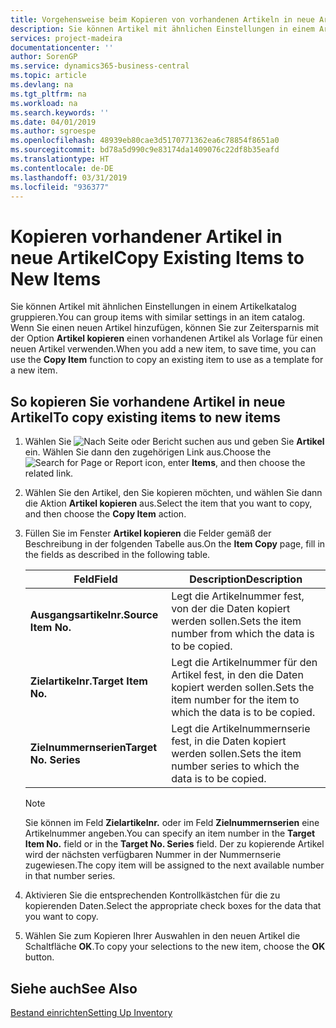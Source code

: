 ```yaml
---
title: Vorgehensweise beim Kopieren von vorhandenen Artikeln in neue Artikel
description: Sie können Artikel mit ähnlichen Einstellungen in einem Artikelkatalog gruppieren. Wenn Sie einen neuen Artikel hinzufügen, können Sie zur Zeitersparnis mit der Option Artikel kopieren einen vorhandenen Artikel als Vorlage für einen neuen Artikel verwenden.
services: project-madeira
documentationcenter: ''
author: SorenGP
ms.service: dynamics365-business-central
ms.topic: article
ms.devlang: na
ms.tgt_pltfrm: na
ms.workload: na
ms.search.keywords: ''
ms.date: 04/01/2019
ms.author: sgroespe
ms.openlocfilehash: 48939eb80cae3d5170771362ea6c78854f8651a0
ms.sourcegitcommit: bd78a5d990c9e83174da1409076c22df8b35eafd
ms.translationtype: HT
ms.contentlocale: de-DE
ms.lasthandoff: 03/31/2019
ms.locfileid: "936377"
---
```

# <a name="copy-existing-items-to-new-items"></a><span data-ttu-id="5a1e7-104">Kopieren vorhandener Artikel in neue Artikel</span><span class="sxs-lookup"><span data-stu-id="5a1e7-104">Copy Existing Items to New Items</span></span>
<span data-ttu-id="5a1e7-105">Sie können Artikel mit ähnlichen Einstellungen in einem Artikelkatalog gruppieren.</span><span class="sxs-lookup"><span data-stu-id="5a1e7-105">You can group items with similar settings in an item catalog.</span></span> <span data-ttu-id="5a1e7-106">Wenn Sie einen neuen Artikel hinzufügen, können Sie zur Zeitersparnis mit der Option **Artikel kopieren** einen vorhandenen Artikel als Vorlage für einen neuen Artikel verwenden.</span><span class="sxs-lookup"><span data-stu-id="5a1e7-106">When you add a new item, to save time, you can use the **Copy Item** function to copy an existing item to use as a template for a new item.</span></span>  

## <a name="to-copy-existing-items-to-new-items"></a><span data-ttu-id="5a1e7-107">So kopieren Sie vorhandene Artikel in neue Artikel</span><span class="sxs-lookup"><span data-stu-id="5a1e7-107">To copy existing items to new items</span></span>  

1.  <span data-ttu-id="5a1e7-108">Wählen Sie ![Nach Seite oder Bericht suchen](../../media/ui-search/search_small.png "Symbol nach Seite oder Bericht suchen") aus und geben Sie **Artikel** ein. Wählen Sie dann den zugehörigen Link aus.</span><span class="sxs-lookup"><span data-stu-id="5a1e7-108">Choose the ![Search for Page or Report](../../media/ui-search/search_small.png "Search for Page or Report icon") icon, enter **Items**, and then choose the related link.</span></span>  
2.  <span data-ttu-id="5a1e7-109">Wählen Sie den Artikel, den Sie kopieren möchten, und wählen Sie dann die Aktion **Artikel kopieren** aus.</span><span class="sxs-lookup"><span data-stu-id="5a1e7-109">Select the item that you want to copy, and then choose the **Copy Item** action.</span></span>  
3.  <span data-ttu-id="5a1e7-110">Füllen Sie im Fenster **Artikel kopieren** die Felder gemäß der Beschreibung in der folgenden Tabelle aus.</span><span class="sxs-lookup"><span data-stu-id="5a1e7-110">On the **Item Copy** page, fill in the fields as described in the following table.</span></span>  

    |<span data-ttu-id="5a1e7-111">Feld</span><span class="sxs-lookup"><span data-stu-id="5a1e7-111">Field</span></span>|<span data-ttu-id="5a1e7-112">Description</span><span class="sxs-lookup"><span data-stu-id="5a1e7-112">Description</span></span>|  
    |---------------------------------|---------------------------------------|  
    |<span data-ttu-id="5a1e7-113">**Ausgangsartikelnr.**</span><span class="sxs-lookup"><span data-stu-id="5a1e7-113">**Source Item No.**</span></span>|<span data-ttu-id="5a1e7-114">Legt die Artikelnummer fest, von der die Daten kopiert werden sollen.</span><span class="sxs-lookup"><span data-stu-id="5a1e7-114">Sets the item number from which the data is to be copied.</span></span>|  
    |<span data-ttu-id="5a1e7-115">**Zielartikelnr.**</span><span class="sxs-lookup"><span data-stu-id="5a1e7-115">**Target Item No.**</span></span>|<span data-ttu-id="5a1e7-116">Legt die Artikelnummer für den Artikel fest, in den die Daten kopiert werden sollen.</span><span class="sxs-lookup"><span data-stu-id="5a1e7-116">Sets the item number for the item to which the data is to be copied.</span></span>|  
    |<span data-ttu-id="5a1e7-117">**Zielnummernserien**</span><span class="sxs-lookup"><span data-stu-id="5a1e7-117">**Target No. Series**</span></span>|<span data-ttu-id="5a1e7-118">Legt die Artikelnummernserie fest, in die Daten kopiert werden sollen.</span><span class="sxs-lookup"><span data-stu-id="5a1e7-118">Sets the item number series to which the data is to be copied.</span></span>|  

    > [!NOTE]  
    >  <span data-ttu-id="5a1e7-119">Sie können im Feld **Zielartikelnr.** oder im Feld **Zielnummernserien** eine Artikelnummer angeben.</span><span class="sxs-lookup"><span data-stu-id="5a1e7-119">You can specify an item number in the **Target Item No.** field or in the **Target No. Series** field.</span></span> <span data-ttu-id="5a1e7-120">Der zu kopierende Artikel wird der nächsten verfügbaren Nummer in der Nummernserie zugewiesen.</span><span class="sxs-lookup"><span data-stu-id="5a1e7-120">The copy item will be assigned to the next available number in that number series.</span></span>  

4.  <span data-ttu-id="5a1e7-121">Aktivieren Sie die entsprechenden Kontrollkästchen für die zu kopierenden Daten.</span><span class="sxs-lookup"><span data-stu-id="5a1e7-121">Select the appropriate check boxes for the data that you want to copy.</span></span>  
5.  <span data-ttu-id="5a1e7-122">Wählen Sie zum Kopieren Ihrer Auswahlen in den neuen Artikel die Schaltfläche **OK**.</span><span class="sxs-lookup"><span data-stu-id="5a1e7-122">To copy your selections to the new item, choose the **OK** button.</span></span>  

## <a name="see-also"></a><span data-ttu-id="5a1e7-123">Siehe auch</span><span class="sxs-lookup"><span data-stu-id="5a1e7-123">See Also</span></span>  
[<span data-ttu-id="5a1e7-124">Bestand einrichten</span><span class="sxs-lookup"><span data-stu-id="5a1e7-124">Setting Up Inventory</span></span>](../../inventory-setup-inventory.md)
